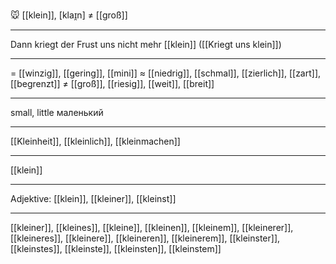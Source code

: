 🐭 [[klein]], [klaɪ̯n] ≠ [[groß]]

---
Dann kriegt der Frust uns nicht mehr [[klein]] ([[Kriegt uns klein]])

---
= [[winzig]], [[gering]], [[mini]]
≈ [[niedrig]], [[schmal]], [[zierlich]], [[zart]], [[begrenzt]]
≠ [[groß]], [[riesig]], [[weit]], [[breit]]

---
small, little
маленький

---
[[Kleinheit]], [[kleinlich]], [[kleinmachen]]

---
[[klein]]


---
Adjektive: [[klein]], [[kleiner]], [[kleinst]]

---
[[kleiner]], [[kleines]], [[kleine]], [[kleinen]], [[kleinem]], [[kleinerer]], [[kleineres]], [[kleinere]], [[kleineren]], [[kleinerem]], [[kleinster]], [[kleinstes]], [[kleinste]], [[kleinsten]], [[kleinstem]]